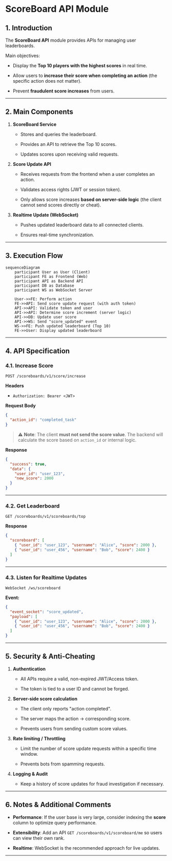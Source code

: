 # ScoreBoard API Module

## 1. Introduction

The **ScoreBoard API** module provides APIs for managing user leaderboards.

Main objectives:

-   Display the **Top 10 players with the highest scores** in real time.
    
-   Allow users to **increase their score when completing an action** (the specific action does not matter).
    
-   Prevent **fraudulent score increases** from users.
    

----------

## 2. Main Components

1.  **ScoreBoard Service**
    
    -   Stores and queries the leaderboard.
        
    -   Provides an API to retrieve the Top 10 scores.
        
    -   Updates scores upon receiving valid requests.
        
2.  **Score Update API**
    
    -   Receives requests from the frontend when a user completes an action.
        
    -   Validates access rights (JWT or session token).
        
    -   Only allows score increases **based on server-side logic** (the client cannot send scores directly or cheat).
        
3.  **Realtime Update (WebSocket)**
    
    -   Pushes updated leaderboard data to all connected clients.
        
    -   Ensures real-time synchronization.
        

----------

## 3. Execution Flow

```mermaid
sequenceDiagram
    participant User as User (Client)
    participant FE as Frontend (Web)
    participant API as Backend API
    participant DB as Database
    participant WS as WebSocket Server

    User->>FE: Perform action
    FE->>API: Send score update request (with auth token)
    API->>API: Validate token and user
    API->>API: Determine score increment (server logic)
    API->>DB: Update user score
    API->>WS: Send "score_updated" event
    WS->>FE: Push updated leaderboard (Top 10)
    FE->>User: Display updated leaderboard

```

----------

## 4. API Specification

### 4.1. Increase Score

`POST /scoreboards/v1/score/increase`

**Headers**

-   `Authorization: Bearer <JWT>`
    

**Request Body**

```json
{
  "action_id": "completed_task"
}

```

> ⚠️ **Note**: The client **must not send the score value**. The backend will calculate the score based on `action_id` or internal logic.

**Response**

```json
{
  "success": true,
  "data": {
    "user_id": "user_123",
    "new_score": 2000
  }
}

```

----------

### 4.2. Get Leaderboard

`GET /scoreboards/v1/scoreboards/top`

**Response**

```json
{
  "scoreboard": [
    { "user_id": "user_123", "username": "Alice", "score": 2000 },
    { "user_id": "user_456", "username": "Bob", "score": 2400 }
  ]
}

```

----------

### 4.3. Listen for Realtime Updates

`WebSocket /ws/scoreboard`

**Event:**

```json
{
  "event_socket": "score_updated",
  "payload": [
    { "user_id": "user_123", "username": "Alice", "score": 2000 },
    { "user_id": "user_456", "username": "Bob", "score": 2400 }
  ]
}

```

----------

## 5. Security & Anti-Cheating

1.  **Authentication**
    
    -   All APIs require a valid, non-expired JWT/Access token.
        
    -   The token is tied to a user ID and cannot be forged.
        
2.  **Server-side score calculation**
    
    -   The client only reports "action completed".
        
    -   The server maps the action → corresponding score.
        
    -   Prevents users from sending custom score values.
        
3.  **Rate limiting / Throttling**
    
    -   Limit the number of score update requests within a specific time window.
        
    -   Prevents bots from spamming requests.
        
4.  **Logging & Audit**
    
    -   Keep a history of score updates for fraud investigation if necessary.
        

----------

## 6. Notes & Additional Comments

-   **Performance**: If the user base is very large, consider indexing the **score** column to optimize query performance.
    
-   **Extensibility**: Add an API `GET /scoreboards/v1/scoreboard/me` so users can view their own rank.
    
-   **Realtime**: WebSocket is the recommended approach for live updates.
    

----------
